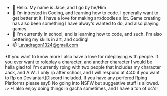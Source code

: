 - 👋 Hello. My name is Jace, and I go by he/Him
- 👀 I’m intrested in Coding, and learning how to code. I generally want to get better at it. I have a love for making art/doodles a lot. Game creating has also been something I have alway's wanted to do, and also playing games.
- 🌱 I'm currently in school, and is learning how to code, and such. I'm also bettering my skills in art, and coding!
- 📫 Lavadragon1324@gmail.com

*If you want to know more I also have a love for roleplaying with people. If you ever want to roleplay a character, and another character I would be hella glad to! I'm currently rping with two people that Includes my character Jack, and A.W.. I only rp after school, and I will respond at 4:40 if you want to Rp on Deviantart(Discord included. If you have any perfered Rping Platforms please say!)
No going into NSFW but suggestive stuff is allowed. :>
 *I also enjoy doing things in gacha sometimes, and I have a ton of oc's!
 
<!---
LavoShark695-Jace/LavoShark695-Jace is a ✨ special ✨ repository because its `README.md` (this file) appears on your GitHub profile.
You can click the Preview link to take a look at your changes.
--->
